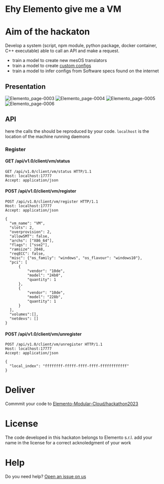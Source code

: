 # Ehy Elemento give me a VM

# Aim of the hackaton

Develop a system (script, npm module, python package, docker container, C++ executable) able to call an API and make a request.
- train a model to create new mesOS translators
- train a model to create [custom configs](https://github.com/Elemento-Modular-Cloud/electros)
- train a model to infer configs from Software specs found on the internet

## Presentation
![Elemento_page-0003](https://github.com/Paolo-Beci/NASA-Space-Apps-2023/assets/71789321/d8ca3235-a016-4864-a5c0-7d91c4b3020e)
![Elemento_page-0004](https://github.com/Paolo-Beci/NASA-Space-Apps-2023/assets/71789321/81d3c55b-ad28-448d-8c9d-9c5872ded70c)
![Elemento_page-0005](https://github.com/Paolo-Beci/NASA-Space-Apps-2023/assets/71789321/04d1dcb5-6b82-4537-80d9-72de4ede80ba)
![Elemento_page-0006](https://github.com/Paolo-Beci/NASA-Space-Apps-2023/assets/71789321/a0a55f09-ed98-4081-9598-ea3a15d4a199)

## API

here the calls the should be reproduced by your code. `localhost` is the location of the machine running daemons

### Register
#### GET /api/v1.0/client/vm/status
```
GET /api/v1.0/client/vm/status HTTP/1.1
Host: localhost:17777
Accept: application/json
```

#### POST /api/v1.0/client/vm/register
```
POST /api/v1.0/client/vm/register HTTP/1.1
Host: localhost:17777
Accept: application/json

{
  "vm_name": "VM",
  "slots": 2,
  "overprovision": 2,
  "allowSMT": false,
  "archs": ["X86_64"],
  "flags": ["sse2"],
  "ramsize": 2048,
  "reqECC": false,
  "misc": {"os_family": "windows", "os_flavour": "windows10"},
  "pci": [
      {
          "vendor": "10de",
          "model": "24b0",
          "quantity": 1
      },
      {
          "vendor": "10de",
          "model": "228b",
          "quantity": 1
      }
  ],
  "volumes":[],
  "netdevs": []
}
```

#### POST /api/v1.0/client/vm/unregister
```
POST /api/v1.0/client/vm/unregister HTTP/1.1
Host: localhost:17777
Accept: application/json

{
  "local_index": "ffffffff-fffff-ffff-ffff-ffffffffffff"
}
```

# Deliver
Commmit your code to [Elemento-Modular-Cloud/hackathon2023](https://github.com/Elemento-Modular-Cloud/hackathon2023)

# License
The code developed in this hackaton belongs to Elemento s.r.l. add your name in the license for a correct acknoledgment of your work

# Help
Do you need help? [Open an issue on us](https://github.com/Elemento-Modular-Cloud/helpcenter)

